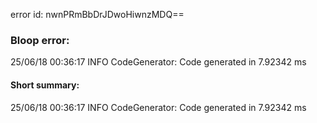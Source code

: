 error id: nwnPRmBbDrJDwoHiwnzMDQ==
### Bloop error:

25/06/18 00:36:17 INFO CodeGenerator: Code generated in 7.92342 ms
#### Short summary: 

25/06/18 00:36:17 INFO CodeGenerator: Code generated in 7.92342 ms